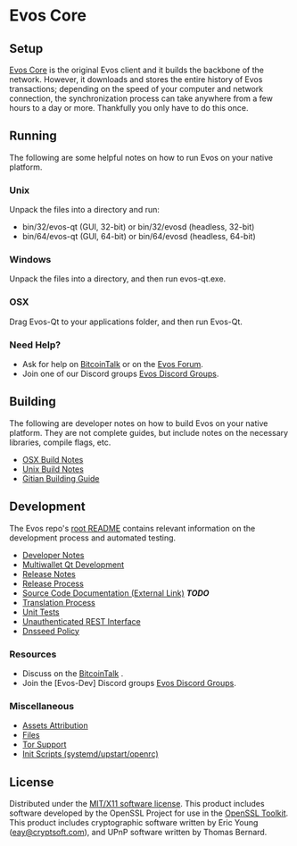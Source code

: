 Evos Core
=====================

Setup
---------------------
[Evos Core](http://Evoscoin.com) is the original Evos client and it builds the backbone of the network. However, it downloads and stores the entire history of Evos transactions; depending on the speed of your computer and network connection, the synchronization process can take anywhere from a few hours to a day or more. Thankfully you only have to do this once.

Running
---------------------
The following are some helpful notes on how to run Evos on your native platform.

### Unix

Unpack the files into a directory and run:

- bin/32/evos-qt (GUI, 32-bit) or bin/32/evosd (headless, 32-bit)
- bin/64/evos-qt (GUI, 64-bit) or bin/64/evosd (headless, 64-bit)

### Windows

Unpack the files into a directory, and then run evos-qt.exe.

### OSX

Drag Evos-Qt to your applications folder, and then run Evos-Qt.

### Need Help?

* Ask for help on [BitcoinTalk](https://bitcointalk.org/index.php) or on the [Evos Forum](http://evos.cc/).
* Join one of our Discord groups [Evos Discord Groups](https://discord.gg/RBQHsFC).

Building
---------------------
The following are developer notes on how to build Evos on your native platform. They are not complete guides, but include notes on the necessary libraries, compile flags, etc.

- [OSX Build Notes](build-osx.md)
- [Unix Build Notes](build-unix.md)
- [Gitian Building Guide](gitian-building.md)

Development
---------------------
The Evos repo's [root README](https://github.com/eastcoastcrypto/Evos/blob/master/README.md) contains relevant information on the development process and automated testing.

- [Developer Notes](developer-notes.md)
- [Multiwallet Qt Development](multiwallet-qt.md)
- [Release Notes](release-notes.md)
- [Release Process](release-process.md)
- [Source Code Documentation (External Link)](https://dev.visucore.com/bitcoin/doxygen/) ***TODO***
- [Translation Process](translation_process.md)
- [Unit Tests](unit-tests.md)
- [Unauthenticated REST Interface](REST-interface.md)
- [Dnsseed Policy](dnsseed-policy.md)

### Resources

* Discuss on the [BitcoinTalk](https://bitcointalk.org/index.php?topic=4491298.0) .
* Join the [Evos-Dev] Discord groups [Evos Discord Groups](https://discord.gg/RBQHsFC).

### Miscellaneous
- [Assets Attribution](assets-attribution.md)
- [Files](files.md)
- [Tor Support](tor.md)
- [Init Scripts (systemd/upstart/openrc)](init.md)

License
---------------------
Distributed under the [MIT/X11 software license](http://www.opensource.org/licenses/mit-license.php).
This product includes software developed by the OpenSSL Project for use in the [OpenSSL Toolkit](https://www.openssl.org/). This product includes
cryptographic software written by Eric Young ([eay@cryptsoft.com](mailto:eay@cryptsoft.com)), and UPnP software written by Thomas Bernard.
